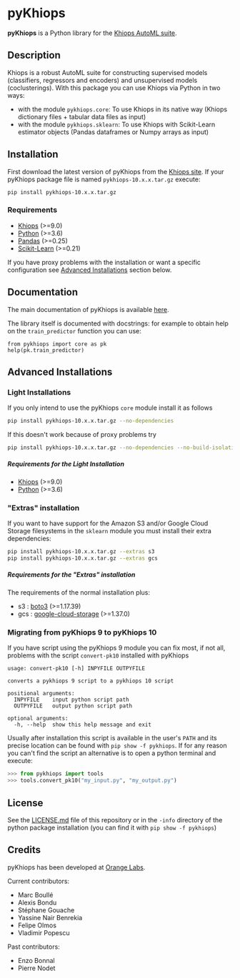 # pyKhiops

**pyKhiops** is a Python library for the [Khiops AutoML suite][khiops].

## Description
Khiops is a robust AutoML suite for constructing supervised models (classifiers, regressors and
encoders) and unsupervised models (coclusterings). With this package you can use Khiops via Python
in two ways:
- with the module `pykhiops.core`: To use Khiops in its native way (Khiops dictionary files +
  tabular data files as input)
- with the module `pykhiops.sklearn`: To use Khiops with Scikit-Learn estimator objects (Pandas
  dataframes or Numpy arrays as input)

## Installation
First download the latest version of pyKhiops from the [Khiops site](https://www.khiops.com). If
your pyKhiops package file is named
`pykhiops-10.x.x.tar.gz` execute:
```
pip install pykhiops-10.x.x.tar.gz
```
### Requirements
- [Khiops][khiops] (>=9.0)
- [Python][python] (>=3.6)
- [Pandas][pandas] (>=0.25)
- [Scikit-Learn][sklearn] (>=0.21)

If you have proxy problems with the installation or want a specific configuration see [Advanced
Installations](#advanced-installations) section below.

## Documentation
The main documentation of pyKhiops is available [here][pykhiops-doc].

The library itself is documented with docstrings: for example to obtain help on the
`train_predictor` function you can use:
```
from pykhiops import core as pk
help(pk.train_predictor)
```

## Advanced Installations
### Light Installations
If you only intend to use the pyKhiops `core` module install it as follows
```bash
pip install pykhiops-10.x.x.tar.gz --no-dependencies
```
If this doesn't work because of proxy problems try
```bash
pip install pykhiops-10.x.x.tar.gz --no-dependencies --no-build-isolation
```
##### Requirements for the Light Installation
- [Khiops][khiops] (>=9.0)
- [Python][python] (>=3.6)

### "Extras" installation
If you want to have support for the Amazon S3 and/or Google Cloud Storage filesystems in the
`sklearn` module you must install their extra dependencies:
```bash
pip install pykhiops-10.x.x.tar.gz --extras s3
pip install pykhiops-10.x.x.tar.gz --extras gcs
```

##### Requirements for the "Extras" installation
The requirements of the normal installation plus:
- s3 : [boto3][boto3] (>=1.17.39)
- gcs : [google-cloud-storage][gcs] (>=1.37.0)


### Migrating from pyKhiops 9 to pyKhiops 10
If you have script using the pyKhiops 9 module you can fix most, if not all,  problems with the
script `convert-pk10` installed with pyKhiops
```
usage: convert-pk10 [-h] INPYFILE OUTPYFILE

converts a pykhiops 9 script to a pykhiops 10 script

positional arguments:
  INPYFILE    input python script path
  OUTPYFILE   output python script path

optional arguments:
  -h, --help  show this help message and exit

```
Usually after installation this script is available in the user's `PATH` and its precise
location can be found with `pip show -f pykhiops`. If for any reason you can't find the
script an alternative is to open a python terminal and execute:
```python
>>> from pykhiops import tools
>>> tools.convert_pk10("my_input.py", "my_output.py")
```
## License
See the [LICENSE.md](./LICENSE.md) file of this repository or in the `-info` directory
of the python package installation (you can find it with `pip show -f pykhiops`)

## Credits
pyKhiops has been developed at [Orange Labs][olabs-ai]. 

Current contributors:
- Marc Boullé
- Alexis Bondu
- Stéphane Gouache
- Yassine Nair Benrekia
- Felipe Olmos
- Vladimir Popescu

Past contributors:
- Enzo Bonnal
- Pierre Nodet

[khiops]: https://www.khiops.com
[pykhiops-doc]: https://www.khiops.com/html/pyKhiops
[python]: https://www.python.org
[pandas]: https://pandas.pydata.org
[sklearn]: https://scikit-learn.org/stable
[boto3]: https://github.com/boto/boto3
[gcs]: https://github.com/googleapis/python-storage
[olabs-ai]: https://hellofuture.orange.com/en/artificial-intelligence

